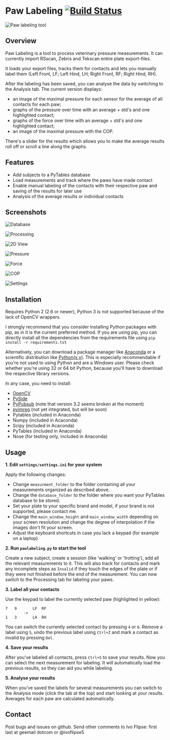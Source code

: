 Paw Labeling [![Build Status](https://travis-ci.org/ivoflipse/Pawlabeling.png)](https://travis-ci.org/ivoflipse/Pawlabeling)
============

![Paw labeling tool](doc/images/Pawlabeling.png)

Overview
--------


Paw Labeling is a tool to process veterinary pressure measurements.
It can currently import RSscan, Zebris and Tekscan entire plate export-files.

It loads your export files, tracks them for contacts and lets you manually label them (Left Front, LF; Left Hind, LH; Right Front, RF; Right Hind, RH).

After the labeling has been saved, you can analyse the data by switching to the Analysis tab. The current version displays:

- an image of the maximal pressure for each sensor for the average of all contacts for each paw;
- graphs of the pressure over time with an average + std's and one highlighted contact;
- graphs of the force over time with an average + std's and one highlighted contact;
- an image of the maximal pressure with the COP.

There's a slider for the results which allows you to make the average results roll off or scroll a line along the graphs.


Features
--------

- Add subjects to a PyTables database
- Load measurements and track where the paws have made contact
- Enable manual labeling of the contacts with their respective paw and saving of the results for later use
- Analysis of the average results or individual contacts


Screenshots
-----------

![Database](doc/images/Database.png)

![Processing](doc/images/Processing.png)

![2D View](doc/images/2D_view.png)

![Pressure](doc/images/Pressure.png)

![Force](doc/images/Force.png)

![COP](doc/images/COP.png)

![Settings](doc/images/Settings.png)

Installation
-----

Requires Python 2 (2.6 or newer), Python 3 is not supported because of the lack of OpenCV wrappers.

I strongly recommend that you consider installing Python packages with pip, as in it is the current preferred method.
If you are using pip, you can directly install all the dependencies from the requirements file using
`pip install -r requirements.txt`

Alternatively, you can download a package manager like [Anaconda](http://continuum.io/downloads) or
a scientific distribution like [Python(x,y)](https://code.google.com/p/pythonxy/).
This is especially recommendable if you're not used to using Python and are a Windows user. Please check whether you're using 32 or 64 bit Python, because you'll have to download the respective library versions.

In any case, you need to install:

- [OpenCV](http://www.lfd.uci.edu/~gohlke/pythonlibs/#opencv)
- [PySide](http://www.lfd.uci.edu/~gohlke/pythonlibs/#pyside)
- [PyPubsub](http://pubsub.sourceforge.net/) (note that version 3.2 seems broken at the moment)
- [pyimreg](https://github.com/pyimreg/imreg) (not yet integrated, but will be soon)
- Pytables (included in Anaconda)
- Numpy (included in Acaconda)
- Scipy (included in Acaconda)
- PyTables (included in Anaconda)
- Nose (for testing only, included in Anaconda)

Usage
-----

**1. Edit `settings/settings.ini` for your system**

Apply the following changes:

- Change `measurment_folder` to the folder containing all your measurements organized as described above.
- Change the `database_folder` to the folder where you want your PyTables database to be stored.
- Set your plate to your specific brand and model, if your brand is not supported, please contact me.
- Change the `main_window_height` and `main_window_width` depending on your screen resolution and change the degree of interpolation if the images don't fit your screen.
- Adjust the keyboard shortcuts in case you lack a keypad (for example on a laptop)


**2. Run `pawlabeling.py` to start the tool**

Create a new subject, create a session (like 'walking' or 'trotting'), add all the relevant measurements to it. This will also track for contacts and mark any incomplete steps as `Invalid` if they touch the edges of the plate or if they were not finished before the end of the measurement. You can now switch to the Processing tab for labeling your paws.

**3. Label all your contacts**

Use the keypad to label the currently selected paw (highlighted in yellow):

	7	9		LF	RF	
			->
	1	3		LH	RH

You can switch the currently selected contact by pressing `4` or `6`. Remove a label using `5`, undo the previous label using `Ctrl+Z` and mark a contact as invalid by pressing `Del`.

**4. Save your results**

After you've labeled all contacts, press `Ctrl+S` to save your results. Now you can select the next measurement for labeling. It will automatically load the previous results, so they can aid you while labeling.

**5. Analyse your results**

When you've saved the labels for several measurements you can switch to the Analysis mode (click the tab at the top) and start looking at your results. Averages for each paw are calculated automatically.

Contact
----------

Post bugs and issues on github. Send other comments to Ivo Flipse: first last at geemail dotcom or @ivoflipse5